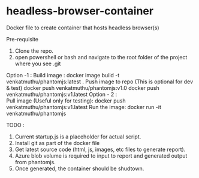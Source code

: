 # headless-browser-container
Docker file to create container that hosts headless browser(s)

Pre-requisite
1. Clone the repo.
2. open powershell or bash and navigate to the root folder of the project where you see .git

Option -1 :
	Build image :
		docker image build -t venkatmuthu/phantomjs:latest .
	Push image to repo (This is optional for dev & test)
		docker push venkatmuthu/phantomjs:v1.0
		docker push venkatmuthu/phantomjs:v1.latest
Option - 2 :	
	Pull image (Useful only for testing):
		docker push venkatmuthu/phantomjs:v1.latest
Run the image:
	docker run -it venkatmuthu/phantomjs
	
TODO : 
1. Current startup.js is a placeholder for actual script.
2. Install git as part of the docker file 
3. Get latest source code (html, js, images, etc files to generate report).
3. Azure blob volume is required to input to report and generated output from phantomjs.
4. Once generated, the container should be shudtown.
